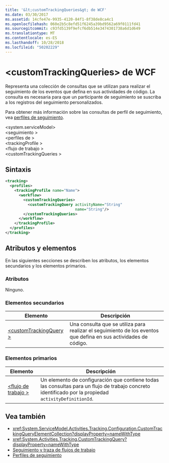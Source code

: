 ```yaml
---
title: '&lt;customTrackingQueries&gt; de WCF'
ms.date: 03/30/2017
ms.assetid: 14cfe47e-9935-4120-84f1-8f38de8ca4c1
ms.openlocfilehash: 060e2b5c8efd51f6245a39bd9562a69f0111fd41
ms.sourcegitcommit: c93fd5139f9efcf6db514e3474301738a6d1d649
ms.translationtype: MT
ms.contentlocale: es-ES
ms.lasthandoff: 10/28/2018
ms.locfileid: "50202229"
---
```

# <a name="ltcustomtrackingqueriesgt-of-wcf"></a>&lt;customTrackingQueries&gt; de WCF

Representa una colección de consultas que se utilizan para realizar el seguimiento de los eventos que defina en sus actividades de código. La consulta es necesaria para que un participante de seguimiento se suscriba a los registros del seguimiento personalizados.  
  
 Para obtener más información sobre las consultas de perfil de seguimiento, vea [perfiles de seguimiento](../../../../../docs/framework/windows-workflow-foundation/tracking-profiles.md).
  
\<system.serviceModel>  
\<seguimiento >  
\<perfiles de >  
\<trackingProfile >  
\<flujo de trabajo >  
\<customTrackingQueries >  
  
## <a name="syntax"></a>Sintaxis  
  
```xml
<tracking>
  <profiles>
    <trackingProfile name="Name">
      <workflow>
        <customTrackingQueries>
          <customTrackingQuery activityName="String"
                               name="String"/>
        </customTrackingQueries>
      </workflow>
    </trackingProfile>
  </profiles>
</tracking>  
```  
  
## <a name="attributes-and-elements"></a>Atributos y elementos

En las siguientes secciones se describen los atributos, los elementos secundarios y los elementos primarios.  
  
### <a name="attributes"></a>Atributos

Ninguno.
  
### <a name="child-elements"></a>Elementos secundarios
  
|Elemento|Descripción|  
|-------------|-----------------|  
|[\<customTrackingQuery >](customtrackingquery-of-wcf.md)|Una consulta que se utiliza para realizar el seguimiento de los eventos que defina en sus actividades de código.|  
  
### <a name="parent-elements"></a>Elementos primarios  
  
|Elemento|Descripción|  
|-------------|-----------------|  
|[\<flujo de trabajo >](../../../../../docs/framework/configure-apps/file-schema/windows-workflow-foundation/workflow.md)|Un elemento de configuración que contiene todas las consultas para un flujo de trabajo concreto identificado por la propiedad `activityDefinitionId`.|  
  
## <a name="see-also"></a>Vea también

- <xref:System.ServiceModel.Activities.Tracking.Configuration.CustomTrackingQueryElementCollection?displayProperty=nameWithType>       
- <xref:System.Activities.Tracking.CustomTrackingQuery?displayProperty=nameWithType>       
- [Seguimiento y traza de flujos de trabajo](../../../../../docs/framework/windows-workflow-foundation/workflow-tracking-and-tracing.md)  
- [Perfiles de seguimiento](../../../../../docs/framework/windows-workflow-foundation/tracking-profiles.md)

